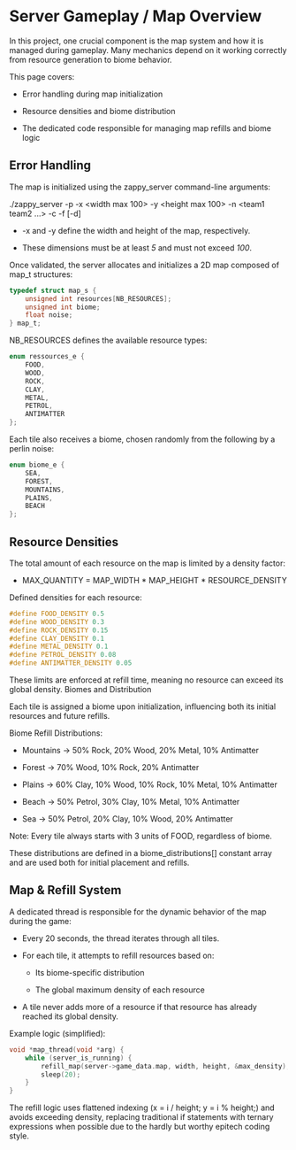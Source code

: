# Server Gameplay / Map Overview

In this project, one crucial component is the map system and how it is managed during gameplay.
Many mechanics depend on it working correctly from resource generation to biome behavior.

This page covers:

 - Error handling during map initialization

- Resource densities and biome distribution

- The dedicated code responsible for managing map refills and biome logic

## Error Handling

The map is initialized using the zappy_server command-line arguments:

./zappy_server -p <port> -x <width max 100> -y <height max 100> -n <team1 team2 ...> -c <clientsNb> -f <freq> [-d]

 - -x and -y define the width and height of the map, respectively.

 - These dimensions must be at least *5* and must not exceed *100*.

Once validated, the server allocates and initializes a 2D map composed of map_t structures:
```c
typedef struct map_s {
    unsigned int resources[NB_RESOURCES];
    unsigned int biome;
    float noise;
} map_t;
```

NB_RESOURCES defines the available resource types:
```c
enum ressources_e {
    FOOD,
    WOOD,
    ROCK,
    CLAY,
    METAL,
    PETROL,
    ANTIMATTER
};
```

Each tile also receives a biome, chosen randomly from the following by a perlin noise:
```c
enum biome_e {
    SEA,
    FOREST,
    MOUNTAINS,
    PLAINS,
    BEACH
};
```
## Resource Densities

The total amount of each resource on the map is limited by a density factor:

- MAX_QUANTITY = MAP_WIDTH * MAP_HEIGHT * RESOURCE_DENSITY

Defined densities for each resource:
```c
#define FOOD_DENSITY 0.5
#define WOOD_DENSITY 0.3
#define ROCK_DENSITY 0.15
#define CLAY_DENSITY 0.1
#define METAL_DENSITY 0.1
#define PETROL_DENSITY 0.08
#define ANTIMATTER_DENSITY 0.05
```
These limits are enforced at refill time, meaning no resource can exceed its global density.
Biomes and Distribution

Each tile is assigned a biome upon initialization,
influencing both its initial resources and future refills.

Biome Refill Distributions:

- Mountains → 50% Rock, 20% Wood, 20% Metal, 10% Antimatter

- Forest → 70% Wood, 10% Rock, 20% Antimatter

- Plains → 60% Clay, 10% Wood, 10% Rock, 10% Metal, 10% Antimatter

- Beach → 50% Petrol, 30% Clay, 10% Metal, 10% Antimatter

- Sea → 50% Petrol, 20% Clay, 10% Wood, 20% Antimatter

Note: Every tile always starts with 3 units of FOOD, regardless of biome.

These distributions are defined in a biome_distributions[] constant array and are used both for initial placement and refills.

## Map & Refill System

A dedicated thread is responsible for the dynamic behavior of the map during the game:

- Every 20 seconds, the thread iterates through all tiles.

- For each tile, it attempts to refill resources based on:

    - Its biome-specific distribution

    - The global maximum density of each resource

- A tile never adds more of a resource if that resource has already reached its global density.

Example logic (simplified):
```c
void *map_thread(void *arg) {
    while (server_is_running) {
        refill_map(server->game_data.map, width, height, &max_density);
        sleep(20);
    }
}
```
The refill logic uses flattened indexing
(x = i / height; y = i % height;) and avoids exceeding density,
replacing traditional if statements with ternary expressions when possible
due to the hardly but worthy epitech coding style.